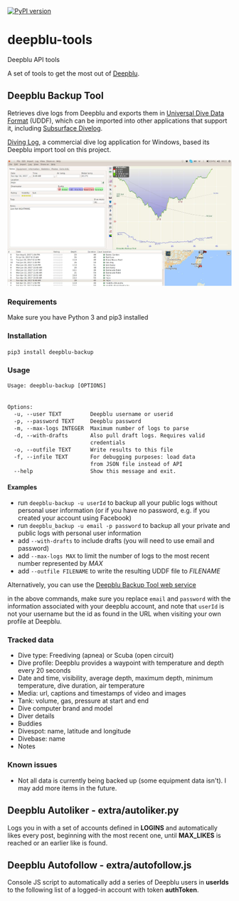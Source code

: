 [![PyPI version](https://badge.fury.io/py/deepblu-tools.svg)](https://pypi.org/project/deepblu-tools/2.0.2/)

# deepblu-tools
Deepblu API tools

A set of tools to get the most out of [Deepblu](https://deepblu.com).

## Deepblu Backup Tool
Retrieves dive logs from Deepblu and exports them in [Universal Dive Data Format](http://uddf.org) (UDDF), which can be imported into other applications that support it, including [Subsurface Divelog](https://subsurface-divelog.org/).

[Diving Log](http://www.divinglog.de/), a commercial dive log application for Windows, based its Deepblu import tool on this project.

![Deepblu logs imported into Subsurface](/web/img/imported_into_subsurface.jpg)

### Requirements
Make sure you have Python 3 and pip3 installed

### Installation

`pip3 install deepblu-backup`

### Usage

```
Usage: deepblu-backup [OPTIONS]


Options:
  -u, --user TEXT         Deepblu username or userid
  -p, --password TEXT     Deepblu password
  -m, --max-logs INTEGER  Maximum number of logs to parse
  -d, --with-drafts       Also pull draft logs. Requires valid
                          credentials
  -o, --outfile TEXT      Write results to this file
  -f, --infile TEXT       For debugging purposes: load data 
                          from JSON file instead of API
  --help                  Show this message and exit.
```

#### Examples

- run `deepblu-backup -u userId` to backup all your public logs without personal user information (or if you have no password, e.g. if you created your account using Facebook)
- run `deepblu_backup -u email -p password` to backup all your private and public logs with personal user information
- add `--with-drafts` to include drafts (you will need to use email and password)
- add `--max-logs MAX` to limit the number of logs to the most recent number represented by *MAX*
- add `--outfile FILENAME` to write the resulting UDDF file to *FILENAME*

Alternatively, you can use the [Deepblu Backup Tool web service](http://worldofnonging.com/deepblu-tools/index.php)

in the above commands, make sure you replace `email` and `password` with the information associated with your deepblu account, and note that `userId` is not your username but the id as found in the URL when visiting your own profile at Deepblu.

### Tracked data
- Dive type: Freediving (apnea) or Scuba (open circuit)
- Dive profile: Deepblu provides a waypoint with temperature and depth every 20 seconds
- Date and time, visibility, average depth, maximum depth, minimum temperature, dive duration, air temperature
- Media: url, captions and timestamps of video and images
- Tank: volume, gas, pressure at start and end
- Dive computer brand and model
- Diver details
- Buddies
- Divespot: name, latitude and longitude
- Divebase: name
- Notes

### Known issues
- Not all data is currently being backed up (some equipment data isn't). I may add more items in the future.

## Deepblu Autoliker - extra/autoliker.py
Logs you in with a set of accounts defined in **LOGINS** and automatically likes every post, beginning with the most recent one, until **MAX_LIKES** is reached or an earlier like is found.

## Deepblu Autofollow - extra/autofollow.js
Console JS script to automatically add a series of Deepblu users in **userIds** to the following list of a logged-in account with token **authToken**.
